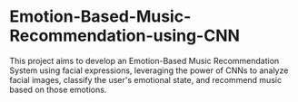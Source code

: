# Emotion-Based-Music-Recommendation-using-CNN
This project aims to develop an Emotion-Based Music Recommendation System using facial expressions, leveraging the power of CNNs to analyze facial images, classify the user's emotional state, and recommend music based on those emotions.